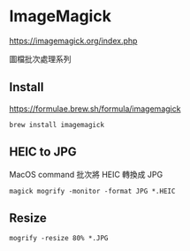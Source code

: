 # ImageMagick

https://imagemagick.org/index.php

圖檔批次處理系列

## Install

https://formulae.brew.sh/formula/imagemagick

```
brew install imagemagick
```

## HEIC to JPG

MacOS command 批次將 HEIC 轉換成 JPG

```
magick mogrify -monitor -format JPG *.HEIC
```

## Resize 

```
mogrify -resize 80% *.JPG
```
